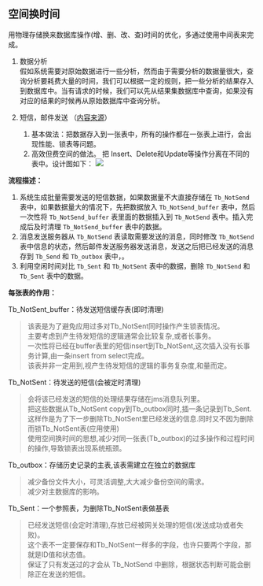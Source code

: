 ## 空间换时间
用物理存储换来数据库操作(增、删、改、查)时间的优化，多通过使用中间表来完成。

1. 数据分析  
假如系统需要对原始数据进行一些分析，然而由于需要分析的数据量很大，查询分析要耗费大量的时间，我们可以根据一定的规则，把一些分析的结果存入到数据库中。当有请求的时候，我们可以先从结果集数据库中查询，如果没有对应的结果的时候再从原始数据库中查询分析。

2. 短信，邮件发送  （[内容来源](http://www.cnblogs.com/gaizai/archive/2010/03/30/1700312.html)）
    1. 基本做法：把数据存入到一张表中，所有的操作都在一张表上进行，会出现性能、锁表等问题。
    2. 高效但费空间的做法。
把 Insert、Delete和Update等操作分离在不同的表中。设计图如下：
![](http://images.cnblogs.com/cnblogs_com/gaizai/%E6%95%B0%E6%8D%AE%E5%BA%93/%E5%8F%91%E9%80%81%E7%9F%AD%E4%BF%A1%E9%80%BB%E8%BE%912.jpg)

**流程描述：**  

1. 系统生成批量需要发送的短信数据，如果数据量不大直接存储在 `Tb_NotSend` 表中，如果数据量大的情况下，先把数据放入 `Tb_NotSend_buffer` 表中，然后一次性将 `Tb_NotSend_buffer` 表里面的数据插入到 `Tb_NotSend` 表中。插入完成后及时清理 `Tb_NotSend_buffer` 表中的数据。
2. 消息发送服务器从 `Tb_NotSend` 表读取需要发送的消息，同时修改 `Tb_NotSend` 表中信息的状态，然后邮件发送服务器发送消息，发送之后把已经发送的消息存到 `Tb_Send` 和 `Tb_outbox` 表中，。
3. 利用空闲时间对比 `Tb_Sent` 和 `Tb_NotSent` 表中的数据，删除 `Tb_NotSend` 和 `Tb_Sent` 表中的数据。

**每张表的作用：**

Tb_NotSent_buffer：待发送短信缓存表(即时清理)  

> 该表是为了避免应用过多对Tb_NotSent同时操作产生锁表情况。  
> 主要考虑到产生待发短信的逻辑通常会比较复杂,或者长事务。  
> 一次性将已经在buffer表里的短信insert到Tb_NotSent,这次插入没有长事务计算,由一条insert from select完成。  
> 该表并非一定用到,视产生待发短信的逻辑的事务复杂度,和量而定。  

Tb_NotSent：待发送的短信(会被定时清理)
> 会将该已经发送的短信的处理结果存储在jms消息队列里。  
> 把这些数据从Tb_NotSent copy到Tb_outbox同时,插一条记录到Tb_Sent.这样作是为了下一步删除Tb_NotSent里已经发送的信息.同时又不因为删除而锁Tb_NotSent表(应用使用)  
> 使用空间换时间的思想,减少对同一张表(Tb_outbox)的过多操作和过程时间的操作,导致锁表出现系统瓶颈。

Tb_outbox：存储历史记录的主表,该表需建立在独立的数据库
> 减少备份文件大小，可灵活调整,大大减少备份空间的需求。  
> 减少对主数据库的影响。

Tb_Sent：一个参照表，为删除Tb_NotSent表做基表

> 已经发送短信(会定时清理),存放已经被网关处理的短信(发送成功或者失败)。  
> 这个表不一定要保存和Tb_NotSent一样多的字段，也许只要两个字段，那就是ID值和状态值。  
> 保证了只有发送过的才会从 Tb_NotSend 中删除，根据状态判断可能会删除正在发送的短信。  